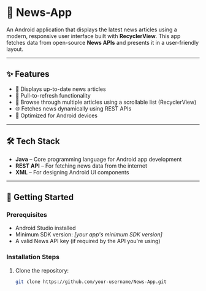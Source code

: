 # 📱 News-App

An Android application that displays the latest news articles using a modern, responsive user interface built with **RecyclerView**. This app fetches data from open-source **News APIs** and presents it in a user-friendly layout.

---

## ✨ Features

- 📰 Displays up-to-date news articles
- 🔁 Pull-to-refresh functionality
- 🧭 Browse through multiple articles using a scrollable list (RecyclerView)
- 🌐 Fetches news dynamically using REST APIs
- 📱 Optimized for Android devices

---

## 🛠 Tech Stack

- **Java** – Core programming language for Android app development
- **REST API** – For fetching news data from the internet
- **XML** – For designing Android UI components

---

## 🚀 Getting Started

### Prerequisites

- Android Studio installed
- Minimum SDK version: _[your app's minimum SDK version]_
- A valid News API key (if required by the API you're using)

### Installation Steps

1. Clone the repository:
   ```bash
   git clone https://github.com/your-username/News-App.git
